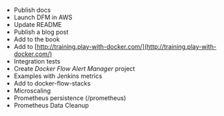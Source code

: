 * Publish docs
* Launch DFM in AWS
* Update README
* Publish a blog post
* Add to the book
* Add to [http://training.play-with-docker.com/](http://training.play-with-docker.com/)
* Integration tests
* Create *Docker Flow Alert Manager* project
* Examples with Jenkins metrics
* Add to docker-flow-stacks
* Microscaling
* Prometheus persistence (/prometheus)
* Prometheus Data Cleanup
